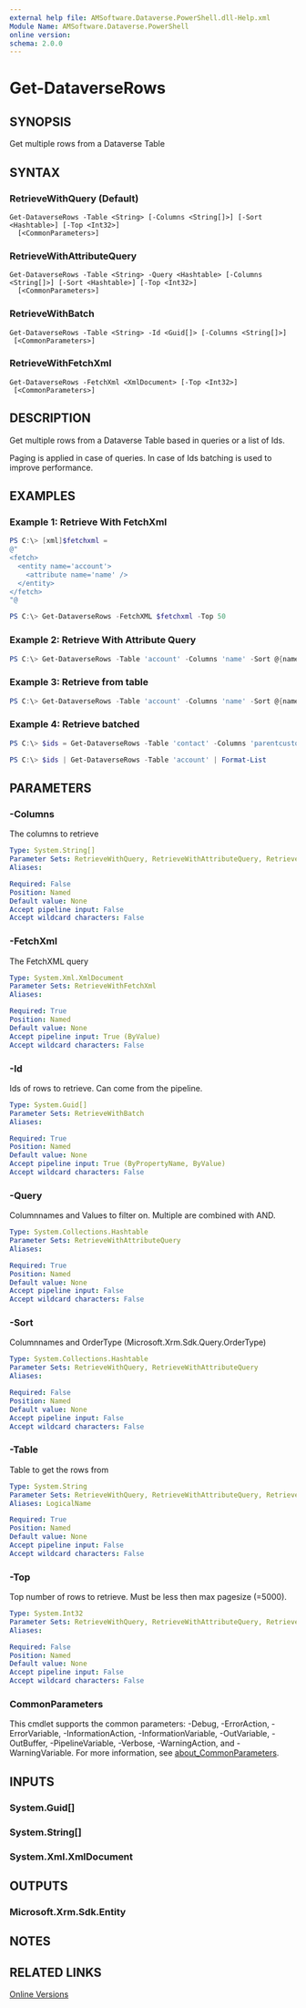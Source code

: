 ```yaml
---
external help file: AMSoftware.Dataverse.PowerShell.dll-Help.xml
Module Name: AMSoftware.Dataverse.PowerShell
online version:
schema: 2.0.0
---
```


# Get-DataverseRows

## SYNOPSIS
Get multiple rows from a Dataverse Table

## SYNTAX

### RetrieveWithQuery (Default)
```
Get-DataverseRows -Table <String> [-Columns <String[]>] [-Sort <Hashtable>] [-Top <Int32>]
  [<CommonParameters>]
```

### RetrieveWithAttributeQuery
```
Get-DataverseRows -Table <String> -Query <Hashtable> [-Columns <String[]>] [-Sort <Hashtable>] [-Top <Int32>]
  [<CommonParameters>]
```

### RetrieveWithBatch
```
Get-DataverseRows -Table <String> -Id <Guid[]> [-Columns <String[]>] 
 [<CommonParameters>]
```

### RetrieveWithFetchXml
```
Get-DataverseRows -FetchXml <XmlDocument> [-Top <Int32>] 
 [<CommonParameters>]
```

## DESCRIPTION
Get multiple rows from a Dataverse Table based in queries or a list of Ids.

Paging is applied in case of queries. In case of Ids batching is used to improve performance.

## EXAMPLES

### Example 1: Retrieve With FetchXml

```powershell
PS C:\> [xml]$fetchxml = 
@"
<fetch>
  <entity name='account'>
    <attribute name='name' />
  </entity>
</fetch>
"@

PS C:\> Get-DataverseRows -FetchXML $fetchxml -Top 50
```

### Example 2: Retrieve With Attribute Query

```powershell
PS C:\> Get-DataverseRows -Table 'account' -Columns 'name' -Sort @{name=[Microsoft.Xrm.Sdk.Query.OrderType]::Ascending} -Query @{name='Account 1'}
```

### Example 3: Retrieve from table

```powershell
PS C:\> Get-DataverseRows -Table 'account' -Columns 'name' -Sort @{name=[Microsoft.Xrm.Sdk.Query.OrderType]::Ascending} -Top 50
```

### Example 4: Retrieve batched

```powershell
PS C:\> $ids = Get-DataverseRows -Table 'contact' -Columns 'parentcustomerid' | Select-Object -ExpandProperty 'parentcustomerid' -Unique

PS C:\> $ids | Get-DataverseRows -Table 'account' | Format-List
```

## PARAMETERS

### -Columns
The columns to retrieve

```yaml
Type: System.String[]
Parameter Sets: RetrieveWithQuery, RetrieveWithAttributeQuery, RetrieveWithBatch
Aliases:

Required: False
Position: Named
Default value: None
Accept pipeline input: False
Accept wildcard characters: False
```

### -FetchXml
The FetchXML query

```yaml
Type: System.Xml.XmlDocument
Parameter Sets: RetrieveWithFetchXml
Aliases:

Required: True
Position: Named
Default value: None
Accept pipeline input: True (ByValue)
Accept wildcard characters: False
```

### -Id
Ids of rows to retrieve. Can come from the pipeline.

```yaml
Type: System.Guid[]
Parameter Sets: RetrieveWithBatch
Aliases:

Required: True
Position: Named
Default value: None
Accept pipeline input: True (ByPropertyName, ByValue)
Accept wildcard characters: False
```

### -Query
Columnnames and Values to filter on. Multiple are combined with AND.

```yaml
Type: System.Collections.Hashtable
Parameter Sets: RetrieveWithAttributeQuery
Aliases:

Required: True
Position: Named
Default value: None
Accept pipeline input: False
Accept wildcard characters: False
```

### -Sort
Columnnames and OrderType (Microsoft.Xrm.Sdk.Query.OrderType)

```yaml
Type: System.Collections.Hashtable
Parameter Sets: RetrieveWithQuery, RetrieveWithAttributeQuery
Aliases:

Required: False
Position: Named
Default value: None
Accept pipeline input: False
Accept wildcard characters: False
```

### -Table
Table to get the rows from

```yaml
Type: System.String
Parameter Sets: RetrieveWithQuery, RetrieveWithAttributeQuery, RetrieveWithBatch
Aliases: LogicalName

Required: True
Position: Named
Default value: None
Accept pipeline input: False
Accept wildcard characters: False
```

### -Top
Top number of rows to retrieve. Must be less then max pagesize (=5000).

```yaml
Type: System.Int32
Parameter Sets: RetrieveWithQuery, RetrieveWithAttributeQuery, RetrieveWithFetchXml
Aliases:

Required: False
Position: Named
Default value: None
Accept pipeline input: False
Accept wildcard characters: False
```

### CommonParameters
This cmdlet supports the common parameters: -Debug, -ErrorAction, -ErrorVariable, -InformationAction, -InformationVariable, -OutVariable, -OutBuffer, -PipelineVariable, -Verbose, -WarningAction, and -WarningVariable. For more information, see [about_CommonParameters](http://go.microsoft.com/fwlink/?LinkID=113216).

## INPUTS

### System.Guid[]
### System.String[]
### System.Xml.XmlDocument
## OUTPUTS

### Microsoft.Xrm.Sdk.Entity
## NOTES

## RELATED LINKS

[Online Versions](https://github.com/AMSoftwareNL/DataversePowershell/blob/main/docs/Get-DataverseRows.md)





